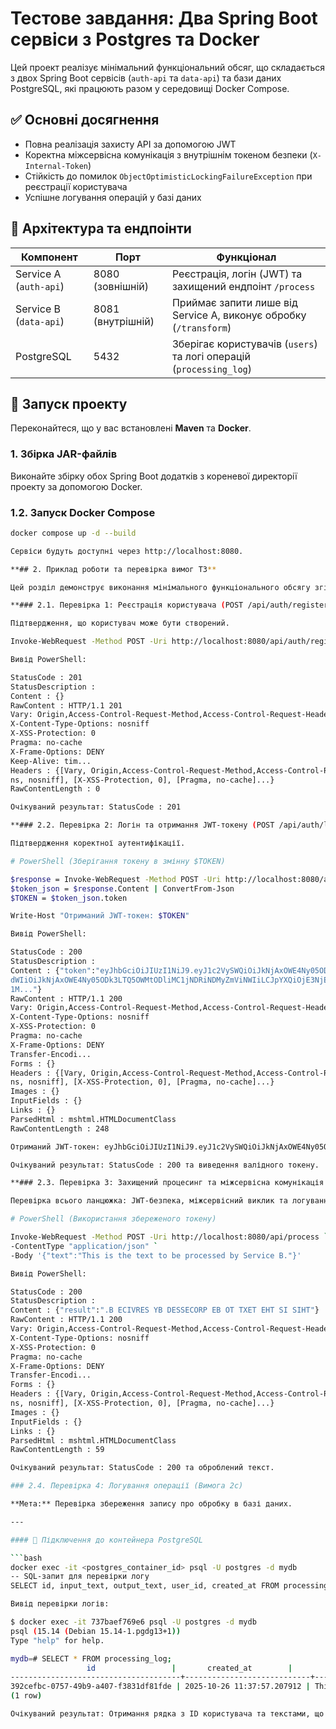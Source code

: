 # Тестове завдання: Два Spring Boot сервіси з Postgres та Docker

Цей проект реалізує мінімальний функціональний обсяг, що складається з двох Spring Boot сервісів (`auth-api` та `data-api`) та бази даних PostgreSQL, які працюють разом у середовищі Docker Compose.

## ✅ Основні досягнення

- Повна реалізація захисту API за допомогою JWT
- Коректна міжсервісна комунікація з внутрішнім токеном безпеки (`X-Internal-Token`)
- Стійкість до помилок `ObjectOptimisticLockingFailureException` при реєстрації користувача
- Успішне логування операцій у базі даних

## 🧱 Архітектура та ендпоінти

| Компонент              | Порт              | Функціонал                                                          |
| ---------------------- | ----------------- | ------------------------------------------------------------------- |
| Service A (`auth-api`) | 8080 (зовнішній)  | Реєстрація, логін (JWT) та захищений ендпоінт `/process`            |
| Service B (`data-api`) | 8081 (внутрішній) | Приймає запити лише від Service A, виконує обробку (`/transform`)   |
| PostgreSQL             | 5432              | Зберігає користувачів (`users`) та логі операцій (`processing_log`) |

## 🚀 Запуск проекту

Переконайтеся, що у вас встановлені **Maven** та **Docker**.

### 1. Збірка JAR-файлів

Виконайте збірку обох Spring Boot додатків з кореневої директорії проекту за допомогою Docker.

### 1.2. Запуск Docker Compose

```bash
docker compose up -d --build

Сервіси будуть доступні через http://localhost:8080.

**## 2. Приклад роботи та перевірка вимог ТЗ**

Цей розділ демонструє виконання мінімального функціонального обсягу згідно з технічним завданням.

**### 2.1. Перевірка 1: Реєстрація користувача (POST /api/auth/register)

Підтвердження, що користувач може бути створений.

Invoke-WebRequest -Method POST -Uri http://localhost:8080/api/auth/register -ContentType "application/json" -Body '{"email":"testuser@wwt.com","password":"secure_password"}'

Вивід PowerShell:

StatusCode : 201
StatusDescription :
Content : {}
RawContent : HTTP/1.1 201
Vary: Origin,Access-Control-Request-Method,Access-Control-Request-Headers
X-Content-Type-Options: nosniff
X-XSS-Protection: 0
Pragma: no-cache
X-Frame-Options: DENY
Keep-Alive: tim...
Headers : {[Vary, Origin,Access-Control-Request-Method,Access-Control-Request-Headers], [X-Content-Type-Optio
ns, nosniff], [X-XSS-Protection, 0], [Pragma, no-cache]...}
RawContentLength : 0

Очікуваний результат: StatusCode : 201

**### 2.2. Перевірка 2: Логін та отримання JWT-токену (POST /api/auth/login)

Підтвердження коректної аутентифікації.

# PowerShell (Зберігання токену в змінну $TOKEN)

$response = Invoke-WebRequest -Method POST -Uri http://localhost:8080/api/auth/login -ContentType "application/json" -Body '{"email":"testuser@wwt.com","password":"secure_password"}'
$token_json = $response.Content | ConvertFrom-Json
$TOKEN = $token_json.token

Write-Host "Отриманий JWT-токен: $TOKEN"

Вивід PowerShell:

StatusCode : 200
StatusDescription :
Content : {"token":"eyJhbGciOiJIUzI1NiJ9.eyJ1c2VySWQiOiJkNjAxOWE4Ny05ODk3LTQ5OWMtODliMC1jNDRiNDMyZmViNWIiLCJz
dWIiOiJkNjAxOWE4Ny05ODk3LTQ5OWMtODliMC1jNDRiNDMyZmViNWIiLCJpYXQiOjE3NjE0Nzg0NTMsImV4cCI6MTc2MTU2NDg
1M..."}
RawContent : HTTP/1.1 200
Vary: Origin,Access-Control-Request-Method,Access-Control-Request-Headers
X-Content-Type-Options: nosniff
X-XSS-Protection: 0
Pragma: no-cache
X-Frame-Options: DENY
Transfer-Encodi...
Forms : {}
Headers : {[Vary, Origin,Access-Control-Request-Method,Access-Control-Request-Headers], [X-Content-Type-Optio
ns, nosniff], [X-XSS-Protection, 0], [Pragma, no-cache]...}
Images : {}
InputFields : {}
Links : {}
ParsedHtml : mshtml.HTMLDocumentClass
RawContentLength : 248

Отриманий JWT-токен: eyJhbGciOiJIUzI1NiJ9.eyJ1c2VySWQiOiJkNjAxOWE4Ny05ODk3LTQ5OWMtODliMC1jNDRiNDMyZmViNWIiLCJzdWIiOiJkNjAxOWE4Ny05ODk3LTQ5OWMtODliMC1jNDRiNDMyZmViNWIiLCJpYXQiOjE3NjE0NzY1OTIsImV4cCI6MTc2MTU2Mjk5Mn0.weDpbFicKTH5FdU3jZHTpeWuHZUHpzc0Ntu_ebaI1Ck

Очікуваний результат: StatusCode : 200 та виведення валідного токену.

**### 2.3. Перевірка 3: Захищений процесинг та міжсервісна комунікація (POST /api/process)

Перевірка всього ланцюжка: JWT-безпека, міжсервісний виклик та логування.

# PowerShell (Використання збереженого токену)

Invoke-WebRequest -Method POST -Uri http://localhost:8080/api/process `    -Headers @{"Authorization"="Bearer $TOKEN"}`
-ContentType "application/json" `
-Body '{"text":"This is the text to be processed by Service B."}'

Вивід PowerShell:

StatusCode : 200
StatusDescription :
Content : {"result":".B ECIVRES YB DESSECORP EB OT TXET EHT SI SIHT"}
RawContent : HTTP/1.1 200
Vary: Origin,Access-Control-Request-Method,Access-Control-Request-Headers
X-Content-Type-Options: nosniff
X-XSS-Protection: 0
Pragma: no-cache
X-Frame-Options: DENY
Transfer-Encodi...
Forms : {}
Headers : {[Vary, Origin,Access-Control-Request-Method,Access-Control-Request-Headers], [X-Content-Type-Optio
ns, nosniff], [X-XSS-Protection, 0], [Pragma, no-cache]...}
Images : {}
InputFields : {}
Links : {}
ParsedHtml : mshtml.HTMLDocumentClass
RawContentLength : 59

Очікуваний результат: StatusCode : 200 та оброблений текст.

### 2.4. Перевірка 4: Логування операції (Вимога 2c)

**Мета:** Перевірка збереження запису про обробку в базі даних.

---

#### 🔧 Підключення до контейнера PostgreSQL

```bash
docker exec -it <postgres_container_id> psql -U postgres -d mydb
-- SQL-запит для перевірки логу
SELECT id, input_text, output_text, user_id, created_at FROM processing_log;

Вивід перевірки логів:

$ docker exec -it 737baef769e6 psql -U postgres -d mydb
psql (15.14 (Debian 15.14-1.pgdg13+1))
Type "help" for help.

mydb=# SELECT * FROM processing_log;
                 id                 |       created_at        |                input_text                 |               output_text                |               user_id
--------------------------------------+----------------------------+--------------------------------------------+--------------------------------------------+--------------------------------------
392cefbc-0757-49b9-a407-f3831df81fde | 2025-10-26 11:37:57.207912 | This is the text to be processed by Service B. | .B ECIVRES YB DESSECORP EB OT TXET EHT SI SIHT | d6019a87-9897-499c-89b0-c44b432feb5b
(1 row)

Очікуваний результат: Отримання рядка з ID користувача та текстами, що відповідають останній операції.
```
